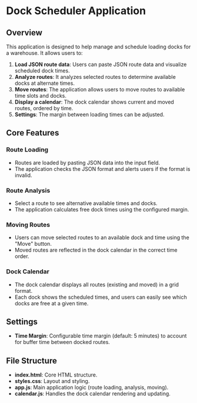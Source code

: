 # Dock Scheduler Application

## Overview

This application is designed to help manage and schedule loading docks for a warehouse. It allows users to:

1. **Load JSON route data**: Users can paste JSON route data and visualize scheduled dock times.
2. **Analyze routes**: It analyzes selected routes to determine available docks at alternate times.
3. **Move routes**: The application allows users to move routes to available time slots and docks.
4. **Display a calendar**: The dock calendar shows current and moved routes, ordered by time.
5. **Settings**: The margin between loading times can be adjusted.

## Core Features

### Route Loading
- Routes are loaded by pasting JSON data into the input field.
- The application checks the JSON format and alerts users if the format is invalid.

### Route Analysis
- Select a route to see alternative available times and docks.
- The application calculates free dock times using the configured margin.

### Moving Routes
- Users can move selected routes to an available dock and time using the "Move" button.
- Moved routes are reflected in the dock calendar in the correct time order.

### Dock Calendar
- The dock calendar displays all routes (existing and moved) in a grid format.
- Each dock shows the scheduled times, and users can easily see which docks are free at a given time.

## Settings

- **Time Margin**: Configurable time margin (default: 5 minutes) to account for buffer time between docked routes.

## File Structure

- **index.html**: Core HTML structure.
- **styles.css**: Layout and styling.
- **app.js**: Main application logic (route loading, analysis, moving).
- **calendar.js**: Handles the dock calendar rendering and updating.
